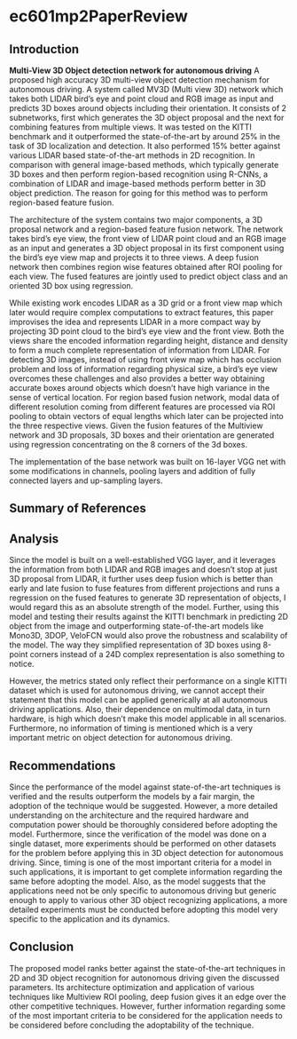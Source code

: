 # ec601mp2PaperReview

## Introduction
**Multi-View 3D Object detection network for autonomous driving**
A proposed high accuracy 3D multi-view object detection mechanism for autonomous driving. A system called MV3D (Multi view 3D) network which takes both LIDAR bird’s eye and point cloud and RGB image as input and predicts 3D boxes around objects including their orientation. It consists of 2 subnetworks, first which generates the 3D object proposal and the next for combining features from multiple views. It was tested on the KITTI benchmark and it outperformed the state-of-the-art by around 25% in the task of 3D localization and detection. It also performed 15% better against various LIDAR based state-of-the-art methods in 2D recognition. 
In comparison with general image-based methods, which typically generate 3D boxes and then perform region-based recognition using R-CNNs, a combination of LIDAR and image-based methods perform better in 3D object prediction. The reason for going for this method was to perform region-based feature fusion. 

The architecture of the system contains two major components, a 3D proposal network and a region-based feature fusion network. The network takes bird’s eye view, the front view of LIDAR point cloud and an RGB image as an input and generates a 3D object proposal in its first component using the bird’s eye view map and projects it to three views. A deep fusion network then combines region wise features obtained after ROI pooling for each view. The fused features are jointly used to predict object class and an oriented 3D box using regression. 

While existing work encodes LIDAR as a 3D grid or a front view map which later would require complex computations to extract features, this paper improvises the idea and represents LIDAR in a more compact way by projecting 3D point cloud to the bird’s eye view and the front view. Both the views share the encoded information regarding height, distance and density to form a much complete representation of information from LIDAR.  For detecting 3D images, instead of using front view map which has occlusion problem and loss of information regarding physical size, a bird’s eye view overcomes these challenges and also provides a better way obtaining accurate boxes around objects which doesn’t have high variance in the sense of vertical location. 
For region based fusion network, modal data of different resolution coming from different features are processed via ROI pooling to obtain vectors of equal lengths which later can be projected into the three respective views. Given the fusion features of the Multiview network and 3D proposals, 3D boxes and their orientation are generated using regression concentrating on the 8 corners of the 3d boxes. 

The implementation of the base network was built on 16-layer VGG net with some modifications in channels, pooling layers and addition of fully connected layers and up-sampling layers. 

## Summary of References

## Analysis
Since the model is built on a well-established VGG layer, and it leverages the information from both LIDAR and RGB images and doesn’t stop at just 3D proposal from LIDAR, it further uses deep fusion which is better than early and late fusion to fuse features from different projections and runs a regression on the fused features to generate 3D representation of objects, I would regard this as an absolute strength of the model. Further, using this model and testing their results against the KITTI benchmark in predicting 2D object from the image and outperforming state-of-the-art models like Mono3D, 3DOP, VeloFCN would also prove the robustness and scalability of the model. The way they simplified representation of 3D boxes using 8-point corners instead of a 24D complex representation is also something to notice.

However, the metrics stated only reflect their performance on a single KITTI dataset which is used for autonomous driving, we cannot accept their statement that this model can be applied generically at all autonomous driving applications. Also, their dependence on multimodal data, in turn hardware, is high which doesn’t make this model applicable in all scenarios. Furthermore, no information of timing is mentioned which is a very important metric on object detection for autonomous driving. 

## Recommendations
Since the performance of the model against state-of-the-art techniques is verified and the results outperform the models by a fair margin, the adoption of the technique would be suggested. However, a more detailed understanding on the architecture and the required hardware and computation power should be thoroughly considered before adopting the model. Furthermore, since the verification of the model was done on a single dataset, more experiments should be performed on other datasets for the problem before applying this in 3D object detection for autonomous driving. Since, timing is one of the most important criteria for a model in such applications, it is important to get complete information regarding the same before adopting the model. Also, as the model suggests that the applications need not be only specific to autonomous driving but generic enough to apply to various other 3D object recognizing applications, a more detailed experiments must be conducted before adopting this model very specific to the application and its dynamics.

## Conclusion
The proposed model ranks better against the state-of-the-art techniques in 2D and 3D object recognition for autonomous driving given the discussed parameters. Its architecture optimization and application of various techniques like Multiview ROI pooling, deep fusion gives it an edge over the other competitive techniques. However, further information regarding some of the most important criteria to be considered for the application needs to be considered before concluding the adoptability of the technique. 
